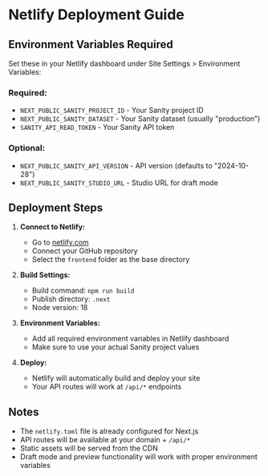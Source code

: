 # Netlify Deployment Guide

## Environment Variables Required

Set these in your Netlify dashboard under Site Settings > Environment Variables:

### Required:
- `NEXT_PUBLIC_SANITY_PROJECT_ID` - Your Sanity project ID
- `NEXT_PUBLIC_SANITY_DATASET` - Your Sanity dataset (usually "production")
- `SANITY_API_READ_TOKEN` - Your Sanity API token

### Optional:
- `NEXT_PUBLIC_SANITY_API_VERSION` - API version (defaults to "2024-10-28")
- `NEXT_PUBLIC_SANITY_STUDIO_URL` - Studio URL for draft mode

## Deployment Steps

1. **Connect to Netlify:**
   - Go to [netlify.com](https://netlify.com)
   - Connect your GitHub repository
   - Select the `frontend` folder as the base directory

2. **Build Settings:**
   - Build command: `npm run build`
   - Publish directory: `.next`
   - Node version: 18

3. **Environment Variables:**
   - Add all required environment variables in Netlify dashboard
   - Make sure to use your actual Sanity project values

4. **Deploy:**
   - Netlify will automatically build and deploy your site
   - Your API routes will work at `/api/*` endpoints

## Notes

- The `netlify.toml` file is already configured for Next.js
- API routes will be available at your domain + `/api/*`
- Static assets will be served from the CDN
- Draft mode and preview functionality will work with proper environment variables
